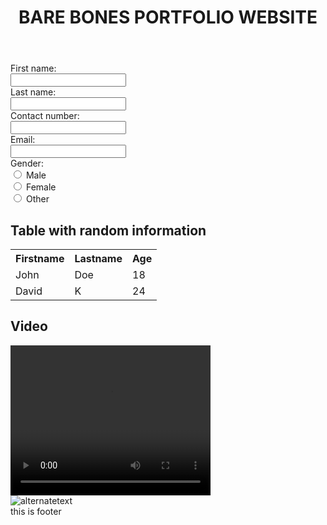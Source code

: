 <!DOCTYPE html>
<html>
  <head>
    <meta charset="utf-8">
    <title>PROJECT 1</title>
  </head>
  <body>
        <header>
          <h1>BARE BONES PORTFOLIO WEBSITE</h1>
        </header>
        <form>
            <label for="fname">First name:</label><br>
            <input type="text" id="fname" name="fname" ><br>
            <label for="lname">Last name:</label><br>
            <input type="text" id="lname" name="lname"><br>
            <label for="number">Contact number:</label><br>
            <input type="number" id="number" name="number"><br>
            <label for="mail">Email:</label><br>
            <input type="email" id="mail" name="mail"><br>
            <label for="Gender">Gender:</label><br>
            <input type="radio" id="male" name="gender" value="male">
            <label for="male">Male</label><br>
            <input type="radio" id="female" name="gender" value="female">
            <label for="female">Female</label><br>
            <input type="radio" id="other" name="gender" value="other">
            <label for="other">Other</label>
        </form>
        <h2>Table with random information</h2>
        <table style="width:50%">
            <tr>
              <th>Firstname</th>
              <th>Lastname</th>
              <th>Age</th>
            </tr>
            <tr>
              <td>John </td>
              <td>Doe</td>
              <td>18</td>
            </tr>
            <tr>
              <td>David</td>
              <td>K</td>
              <td>24</td>
            </tr>
          </table>
         <h2>Video</h2>
         <video width="320" height="240" controls>
            <source src=".mp4" type="video/mp4">
          </video><br>
          <img src=".png" alt="alternatetext">
          <footer>
              this is footer
          </footer>
     
  </body>
</html>
